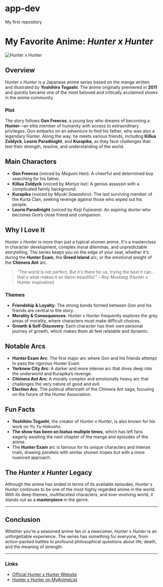 # app-dev
My first repository
      
# My Favorite Anime: *Hunter x Hunter*

![Hunter x Hunter](https://fusetees.wordpress.com/wp-content/uploads/2023/03/image-6.png)



## Overview

*Hunter x Hunter* is a Japanese anime series based on the manga written and illustrated by **Yoshihiro Togashi**. The anime originally premiered in **2011** and quickly became one of the most beloved and critically acclaimed shows in the anime community.

### Plot

The story follows **Gon Freecss**, a young boy who dreams of becoming a **Hunter**—an elite member of humanity with access to extraordinary privileges. Gon embarks on an adventure to find his father, who was also a legendary Hunter. Along the way, he meets various friends, including **Killua Zoldyck**, **Leorio Paradinight**, and **Kurapika**, as they face challenges that test their strength, resolve, and understanding of the world.

## Main Characters

- **Gon Freecss** (voiced by *Megumi Han*): A cheerful and determined boy searching for his father.
- **Killua Zoldyck** (voiced by *Mariya Ise*): A genius assassin with a complicated family background.
- **Kurapika** (voiced by *Miyuki Sawashiro*): The last surviving member of the Kurta Clan, seeking revenge against those who wiped out his people.
- **Leorio Paradinight** (voiced by *Keiji Fujiwara*): An aspiring doctor who becomes Gon’s close friend and companion.

## Why I Love It

*Hunter x Hunter* is more than just a typical shonen anime. It's a masterclass in character development, complex moral dilemmas, and unpredictable storytelling. The series keeps you on the edge of your seat, whether it's during the **Hunter Exam**, the **Greed Island** arc, or the emotional weight of the **Chimera Ant** arc.

> "The world is not perfect. But it's there for us, trying the best it can... that's what makes it so damn beautiful." – *Roy Mustang* (Hunter x Hunter inspiration)

### Themes

- **Friendship & Loyalty**: The strong bonds formed between Gon and his friends are central to the story.
- **Morality & Consequences**: *Hunter x Hunter* frequently explores the grey areas of morality, where characters must make difficult choices.
- **Growth & Self-Discovery**: Each character has their own personal journey of growth, which makes them all feel relatable and dynamic.

## Notable Arcs

- **Hunter Exam Arc**: The first major arc where Gon and his friends attempt to pass the rigorous Hunter Exam.
- **Yorknew City Arc**: A darker and more intense arc that dives deep into the underworld and Kurapika’s revenge.
- **Chimera Ant Arc**: A morally complex and emotionally heavy arc that challenges the very nature of good and evil.
- **Election Arc**: The political aftermath of the Chimera Ant saga, focusing on the future of the Hunter Association.

## Fun Facts

- **Yoshihiro Togashi**, the creator of *Hunter x Hunter*, is also known for his work on *Yu Yu Hakusho*.
- **The show has been on hiatus multiple times**, which has left fans eagerly awaiting the next chapter of the manga and episodes of the anime.
- The **Hunter Exam** arc is famous for its unique characters and intense trials, drawing parallels with similar shonen tropes but with a more nuanced approach.

## The *Hunter x Hunter* Legacy

Although the anime has ended in terms of its available episodes, *Hunter x Hunter* continues to be one of the most highly regarded anime in the world. With its deep themes, multifaceted characters, and ever-evolving world, it stands out as a **masterpiece** in the genre.

---

## Conclusion

Whether you’re a seasoned anime fan or a newcomer, *Hunter x Hunter* is an unforgettable experience. The series has something for everyone, from action-packed battles to profound philosophical questions about life, death, and the meaning of strength.

---

### Links

- [Official Hunter x Hunter Website](https://www.viz.com/hunter-x-hunter)
- [Hunter x Hunter on MyAnimeList](https://myanimelist.net/anime/11061/Hunter_x_Hunter_2011)

